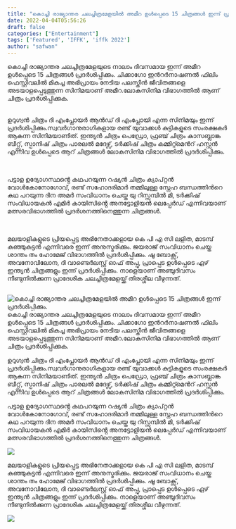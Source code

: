 ```yaml
---
title: "കൊച്ചി രാജ്യാന്തര ചലച്ചിത്രമേളയിൽ അമീറ ഉൾപ്പെടെ 15 ചിത്രങ്ങൾ ഇന്ന് പ്രദർശിപ്പിക്കും."
date: 2022-04-04T05:56:26
draft: false
categories: ["Entertainment"]
tags: ['Featured', 'IFFK', 'iffk 2022']
author: "safwan"
---
```


<!-- wp:paragraph -->
<p>കൊച്ചി രാജ്യാന്തര ചലച്ചിത്രമേളയുടെ നാലാം ദിവസമായ ഇന്ന് അമീറ ഉൾപ്പെടെ 15 ചിത്രങ്ങൾ പ്രദർശിപ്പിക്കും. ചിക്കാഗോ ഇൻറർനാഷണൽ ഫിലിം ഫെസ്റ്റിവലിൽ മികച്ച അഭിപ്രായം നേടിയ പലസ്തീൻ ജീവിതങ്ങളെ അടയാളപ്പെടുത്തുന്ന സിനിമയാണ് അമീറ.ലോകസിനിമ വിഭാഗത്തിൽ ആണ് ചിത്രം പ്രദർശിപ്പിക്കുക.</p>
<!-- /wp:paragraph -->

<!-- wp:paragraph -->
<p><br />ഉറുഗ്വൻ ചിത്രം ദി എംപ്ലോയർ ആൻഡ് ദി എംപ്ലോയി എന്ന സിനിമയും ഇന്ന് പ്രദർശിപ്പിക്കും.സ്വവർഗാനുരാഗികളായ രണ്ട് യുവാക്കൾ കുട്ടികളുടെ സംരക്ഷകർ ആകുന്ന സിനിമയാണിത്. ഇന്ത്യൻ ചിത്രം പെഡ്രോ, ഫ്രഞ്ച് ചിത്രം കാസബ്ലാങ്ക ബീറ്റ്സ്, സ്പാനിഷ് ചിത്രം പാരലൽ മദേഴ്സ്, ടർക്കിഷ് ചിത്രം കമ്മിറ്റ്മെൻറ് ഹസ്സൻ എന്നിവ ഉൾപ്പെടെ ആറ് ചിത്രങ്ങൾ ലോകസിനിമ വിഭാഗത്തിൽ പ്രദർശിപ്പിക്കും.</p>
<!-- /wp:paragraph -->

<!-- wp:image {"id":328208,"sizeSlug":"large"} -->
<figure class="wp-block-image size-large"><img src="https://cdn.boolokam.com/articles/2022/04/images-4.jpeg" alt="" class="wp-image-328208"/></figure>
<!-- /wp:image -->

<!-- wp:paragraph -->
<p><br />പട്ടാള ഉദ്യോഗസ്ഥൻ്റെ കഥപറയുന്ന റഷ്യൻ ചിത്രം ക്യാപ്റ്റൻ വോൾകോനോഗോവ്, രണ്ട് സഹോദരിമാർ തമ്മിലുള്ള സ്നേഹ ബന്ധത്തിൻറെ കഥ പറയുന്ന ദിന അമർ സംവിധാനം ചെയ്ത യു റിസ്സമ്പിൽ മി, ടർക്കിഷ് സംവിധായകൻ എമിർ കായിസിൻ്റെ അനട്ടോളിയൻ ലെപ്പേർഡ് എന്നിവയാണ് മത്സരവിഭാഗത്തിൽ പ്രദർശനത്തിനെത്തുന്ന ചിത്രങ്ങൾ.</p>
<!-- /wp:paragraph -->

<!-- wp:image {"id":328209,"sizeSlug":"large"} -->
<figure class="wp-block-image size-large"><img src="https://cdn.boolokam.com/articles/2022/04/poster2503202216_42_18.jpg" alt="" class="wp-image-328209"/></figure>
<!-- /wp:image -->

<!-- wp:paragraph -->
<p><br />മലയാളികളുടെ പ്രിയപ്പെട്ട അഭിനേതാക്കളായ കെ പി എ സി ലളിത, മാടമ്പ് കുഞ്ഞുകുട്ടൻ എന്നിവരെ ഇന്ന് അനുസ്മരിക്കും. ജയരാജ് സംവിധാനം ചെയ്ത ശാന്തം തം ഹോമേജ് വിഭാഗത്തിൽ പ്രദർശിപ്പിക്കും. ഷൂ ബോക്സ്, അവനോവിലോന, ദി വാണ്ടെർലസ്റ്റ് ഓഫ് അപ്പു, പ്രാപ്പെട ഉൾപ്പെടെ ഏഴ് ഇന്ത്യൻ ചിത്രങ്ങളും ഇന്ന് പ്രദർശിപ്പിക്കും. നാളെയാണ് അഞ്ചുദിവസം നീണ്ടുനിൽക്കുന്ന പ്രാദേശിക ചലച്ചിത്രമേളയ്ക്ക് തിരശ്ശീല വീഴുന്നത്.</p>
<!-- /wp:paragraph -->

<!-- wp:image {"id":328210,"sizeSlug":"large"} -->
<figure class="wp-block-image size-large"><img src="https://cdn.boolokam.com/articles/2022/04/poster2503202216_39_49.jpg" alt="" class="wp-image-328210"/></figure>
<!-- /wp:image -->


![കൊച്ചി രാജ്യാന്തര ചലച്ചിത്രമേളയിൽ അമീറ ഉൾപ്പെടെ 15 ചിത്രങ്ങൾ ഇന്ന് പ്രദർശിപ്പിക്കും.](https://cdn.boolokam.com/articles/2022/04/images-4.jpeg)കൊച്ചി രാജ്യാന്തര ചലച്ചിത്രമേളയുടെ നാലാം ദിവസമായ ഇന്ന് അമീറ ഉൾപ്പെടെ 15 ചിത്രങ്ങൾ പ്രദർശിപ്പിക്കും. ചിക്കാഗോ ഇൻറർനാഷണൽ ഫിലിം ഫെസ്റ്റിവലിൽ മികച്ച അഭിപ്രായം നേടിയ പലസ്തീൻ ജീവിതങ്ങളെ അടയാളപ്പെടുത്തുന്ന സിനിമയാണ് അമീറ.ലോകസിനിമ വിഭാഗത്തിൽ ആണ് ചിത്രം പ്രദർശിപ്പിക്കുക.

  
ഉറുഗ്വൻ ചിത്രം ദി എംപ്ലോയർ ആൻഡ് ദി എംപ്ലോയി എന്ന സിനിമയും ഇന്ന് പ്രദർശിപ്പിക്കും.സ്വവർഗാനുരാഗികളായ രണ്ട് യുവാക്കൾ കുട്ടികളുടെ സംരക്ഷകർ ആകുന്ന സിനിമയാണിത്. ഇന്ത്യൻ ചിത്രം പെഡ്രോ, ഫ്രഞ്ച് ചിത്രം കാസബ്ലാങ്ക ബീറ്റ്സ്, സ്പാനിഷ് ചിത്രം പാരലൽ മദേഴ്സ്, ടർക്കിഷ് ചിത്രം കമ്മിറ്റ്മെൻറ് ഹസ്സൻ എന്നിവ ഉൾപ്പെടെ ആറ് ചിത്രങ്ങൾ ലോകസിനിമ വിഭാഗത്തിൽ പ്രദർശിപ്പിക്കും.

  
പട്ടാള ഉദ്യോഗസ്ഥൻ്റെ കഥപറയുന്ന റഷ്യൻ ചിത്രം ക്യാപ്റ്റൻ വോൾകോനോഗോവ്, രണ്ട് സഹോദരിമാർ തമ്മിലുള്ള സ്നേഹ ബന്ധത്തിൻറെ കഥ പറയുന്ന ദിന അമർ സംവിധാനം ചെയ്ത യു റിസ്സമ്പിൽ മി, ടർക്കിഷ് സംവിധായകൻ എമിർ കായിസിൻ്റെ അനട്ടോളിയൻ ലെപ്പേർഡ് എന്നിവയാണ് മത്സരവിഭാഗത്തിൽ പ്രദർശനത്തിനെത്തുന്ന ചിത്രങ്ങൾ.

![](https://cdn.boolokam.com/articles/2022/04/poster2503202216_42_18.jpg)

  
മലയാളികളുടെ പ്രിയപ്പെട്ട അഭിനേതാക്കളായ കെ പി എ സി ലളിത, മാടമ്പ് കുഞ്ഞുകുട്ടൻ എന്നിവരെ ഇന്ന് അനുസ്മരിക്കും. ജയരാജ് സംവിധാനം ചെയ്ത ശാന്തം തം ഹോമേജ് വിഭാഗത്തിൽ പ്രദർശിപ്പിക്കും. ഷൂ ബോക്സ്, അവനോവിലോന, ദി വാണ്ടെർലസ്റ്റ് ഓഫ് അപ്പു, പ്രാപ്പെട ഉൾപ്പെടെ ഏഴ് ഇന്ത്യൻ ചിത്രങ്ങളും ഇന്ന് പ്രദർശിപ്പിക്കും. നാളെയാണ് അഞ്ചുദിവസം നീണ്ടുനിൽക്കുന്ന പ്രാദേശിക ചലച്ചിത്രമേളയ്ക്ക് തിരശ്ശീല വീഴുന്നത്.

![](https://cdn.boolokam.com/articles/2022/04/poster2503202216_39_49.jpg)
